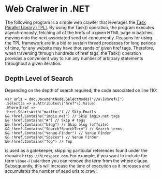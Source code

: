 # Web Cralwer in .NET
The following program is a simple web crawler that leverages the [Task Parallel Library (TPL)](https://docs.microsoft.com/en-us/dotnet/standard/parallel-programming/task-based-asynchronous-programming#tasks-threads-and-culture). By using the Task() operation, the program executes asynchronously, fetching all of the hrefs of a given HTML page in batches, moving onto the next associated seed url concurrently. Reasons for using the TPL framework are in a bid to sustain thread processes for long periods of time, for any website may have thousands of given href tags. Therefore, when traversing through hundreds of href tags, the Task() operation provides a convenient way to run any number of arbitrary statements throughout a given iteration.

## Depth Level of Search
Depending on the depth of search required, the code associated on line 110:

    var urls = doc.DocumentNode.SelectNodes("//a\[@href\]")  
    .Select(a => a.Attributes\["href"\].Value)  
    .Where(href =>  
    !href.StartsWith("mailto:") // Skip Emails  
    && !href.Contains("imgix.net") // Skip imgix.net tags  
    && !href.Contains("#") // Skip # tags  
    && !href.Contains("blog") // Skip blog (offsite)  
    && !href.Contains("Search?SearchTerm") // Search terms  
    && !href.Contains("Venue-Finder") // Venue Finder  
    && !href.Contains("Spaces") // Venue Finder  
    && !href.Contains("Top") // Top 
is used as a gatekeeper, skipping particular references found under the domain: `https://hirespace.com`. For example, if you want to include the term `Venue-Finder`then you can remove the term from the where clause. Subsequently, this will increase the time of execution as it increases and accumulates the number of seed urls to crawl.

